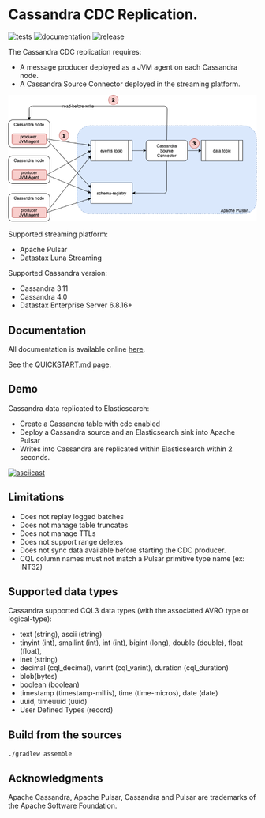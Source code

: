 # Cassandra CDC Replication.

![tests](https://github.com/datastax/cassandra-source-connector/actions/workflows/ci.yaml/badge.svg)
![documentation](https://github.com/datastax/cassandra-source-connector/actions/workflows/publish.yml/badge.svg)
![release](https://github.com/datastax/cassandra-source-connector/actions/workflows/release.yaml/badge.svg)

The Cassandra CDC replication requires:
* A message producer deployed as a JVM agent on each Cassandra node.
* A Cassandra Source Connector deployed in the streaming platform.

![Cassandra-source-connector](docs/modules/ROOT/assets/images/cassandra-source-connector.png)

Supported streaming platform:
* Apache Pulsar
* Datastax Luna Streaming

Supported Cassandra version:
* Cassandra 3.11
* Cassandra 4.0
* Datastax Enterprise Server 6.8.16+

## Documentation

All documentation is available online [here](https://datastax.github.io/cassandra-source-connector/).

See the [QUICKSTART.md](QUICKSTART.md) page.

## Demo

Cassandra data replicated to Elasticsearch:

* Create a Cassandra table with cdc enabled
* Deploy a Cassandra source and an Elasticsearch sink into Apache Pulsar
* Writes into Cassandra are replicated within Elasticsearch within 2 seconds.


[![asciicast](https://asciinema.org/a/kiEYzHQrPWhJR19nZ7tbqrDIX.png)](https://asciinema.org/a/kiEYzHQrPWhJR19nZ7tbqrDIX?speed=2&theme=tango)

## Limitations

* Does not replay logged batches
* Does not manage table truncates
* Does not manage TTLs
* Does not support range deletes
* Does not sync data available before starting the CDC producer.
* CQL column names must not match a Pulsar primitive type name (ex: INT32)

## Supported data types

Cassandra supported CQL3 data types (with the associated AVRO type or logical-type):

* text (string), ascii (string)
* tinyint (int), smallint (int), int (int), bigint (long), double (double), float (float),
* inet (string)
* decimal (cql_decimal), varint (cql_varint), duration (cql_duration)
* blob(bytes)
* boolean (boolean)
* timestamp (timestamp-millis), time (time-micros), date (date)
* uuid, timeuuid (uuid)
* User Defined Types (record)

## Build from the sources

    ./gradlew assemble

## Acknowledgments

Apache Cassandra, Apache Pulsar, Cassandra and Pulsar are trademarks of the Apache Software Foundation.

